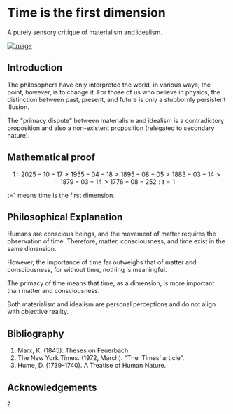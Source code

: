 # Time is the first dimension

A purely sensory critique of materialism and idealism.

<a href="https://www.youtube.com/watch?v=4yusD9y7T5Y" target="_blank">
  <img src="https://i.ytimg.com/vi/4yusD9y7T5Y/maxresdefault.jpg" alt="image" />
</a>

## Introduction

The philosophers have only interpreted the world, in various ways; the point, however, is to change it.
For those of us who believe in physics, the distinction between past, present, and future is only a stubbornly persistent illusion.

The "primacy dispute" between materialism and idealism is a contradictory proposition and also a non-existent proposition (relegated to secondary nature).

## Mathematical proof

```math
1: 2025-10-17 > 1955-04-18 > 1895-08-05 > 1883-03-14 > 1879-03-14 > 1776-08-25
2: t=1
```

t=1 means time is the first dimension.

## Philosophical Explanation

Humans are conscious beings, and the movement of matter requires the observation of time. Therefore, matter, consciousness, and time exist in the same dimension.

However, the importance of time far outweighs that of matter and consciousness, for without time, nothing is meaningful.

The primacy of time means that time, as a dimension, is more important than matter and consciousness.

Both materialism and idealism are personal perceptions and do not align with objective reality.

## Bibliography

1.	Marx, K. (1845). Theses on Feuerbach.
2.	The New York Times. (1972, March). “The ‘Times’ article”.
3.	Hume, D. (1739–1740). A Treatise of Human Nature.

## Acknowledgements

?